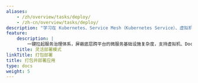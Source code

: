 ```yaml
---
aliases:
    - /zh/overview/tasks/deploy/
    - /zh-cn/overview/tasks/deploy/
description: "学习在 Kubernetes、Service Mesh（Kubernetes Service）、虚拟机（Zookeeper、Nacos）等场景部署 Dubbo 应用。"
feature:
    description: |
        一键拉起服务治理体系，屏蔽底层跨平台的微服务基础设施复杂度，支持虚拟机、Docker、Kubernetes、服务网格等多种部署模式。
    title: 灵活部署模式
linkTitle: 打包部署
title: 打包并部署应用
type: docs
weight: 5
---
```


